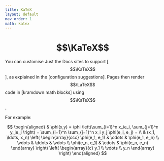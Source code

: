 ```yaml
---
title: KaTeX
layout: default
nav_order: 1
math: katex
---
```

# $$\KaTeX$$

You can customise Just the Docs sites to support [$$\KaTeX$$],
as explained in the [configuration suggestions]. 
Pages then render $$\LaTeX$$ code in [kramdown math blocks] using $$\KaTeX$$.

For example:

$$
\begin{aligned}
  & \phi(x,y) = \phi \left(\sum_{i=1}^n x_ie_i, \sum_{j=1}^n y_je_j \right)
  = \sum_{i=1}^n \sum_{j=1}^n x_i y_j \phi(e_i, e_j) = \\
  & (x_1, \ldots, x_n) \left( \begin{array}{ccc}
      \phi(e_1, e_1) & \cdots & \phi(e_1, e_n) \\
      \vdots & \ddots & \vdots \\
      \phi(e_n, e_1) & \cdots & \phi(e_n, e_n)
    \end{array} \right)
  \left( \begin{array}{c}
      y_1 \\
      \vdots \\
      y_n
    \end{array} \right)
\end{aligned}
$$

<div id="container"></div>
<link rel="stylesheet" href="https://imsun.github.io/gitment/style/default.css">
<script src="https://imsun.github.io/gitment/dist/gitment.browser.js"></script>
<script>
var gitment = new Gitment({
    id: 'location.href',
    owner: 'zej97',
    repo: 'zej97.github.io',
    oauth: {
        client_id: '790566d6d3d3cea0463a',
        client_secret: 'd1845b571c0254dd0274f2936c3d53f672776ab8',
    },
})
gitment.render('container')
</script>
